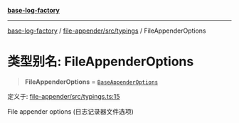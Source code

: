 [**base-log-factory**](../../../../index.md)

***

[base-log-factory](../../../../index.md) / [file-appender/src/typings](../index.md) / FileAppenderOptions

# 类型别名: FileAppenderOptions

> **FileAppenderOptions** = [`BaseAppenderOptions`](BaseAppenderOptions.md)

定义于: [file-appender/src/typings.ts:15](https://github.com/fengxinming/log-base/blob/f6c9069a5cd1f743106018a69d7fd4022e94fab6/packages/file-appender/src/typings.ts#L15)

File appender options (日志记录器文件选项)
